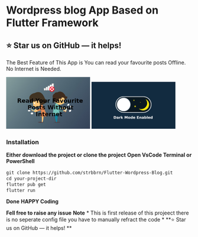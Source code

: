 # Wordpress blog App Based on Flutter Framework
## ⭐ Star us on GitHub — it helps! 
The Best Feature of This App is You can read your favourite posts Offline. No Internet is Needed.


<img src="https://github.com/strbbrn/Flutter-Wordpress-Blog/blob/master/assets/0.jpg" width="45%"></img>  <img src="https://github.com/strbbrn/Flutter-Wordpress-Blog/blob/master/assets/4.png" width="45%"></img> 

### Installation

**Either download the project or clone the project**
**Open VsCode Terminal or PowerShell**
```
git clone https://github.com/strbbrn/Flutter-Wordpress-Blog.git
cd your-project-dir
flutter pub get
flutter run
```
**Done**
**HAPPY Coding**

**Fell free to raise any issue**
**Note** * This is first release of this projeect there is no seperate config file you have to manually refract the code *
**⭐ Star us on GitHub — it helps! **

